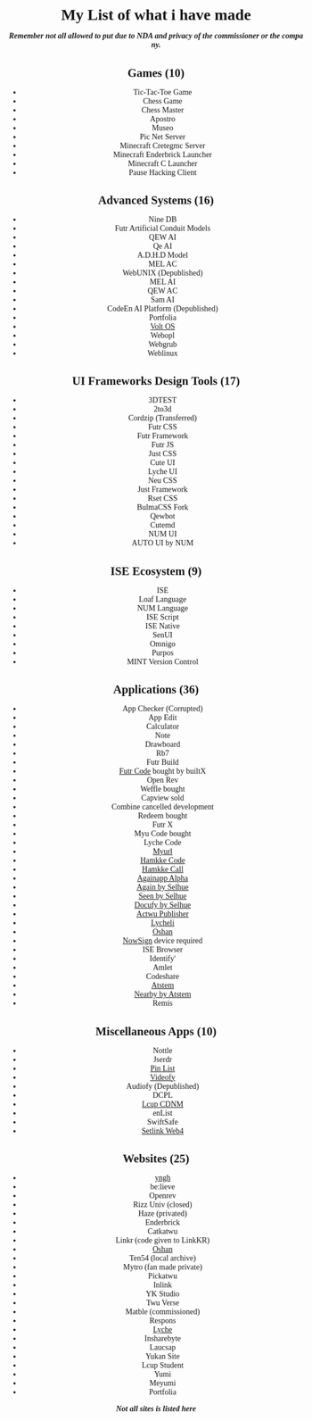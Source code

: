 <meta charset="UTF-8">
<meta http-equiv="X-UA-Compatible" content="IE=edge">
<meta name="viewport" content="width=device-width, initial-scale=1.0, maximum-scale=1, user-scalable=no">
<link rel="preload" as='https://cdn.jsdelivr.net/gh/iselang/iselang.github.io@main/num.min.js'/>
<script src="https://cdn.jsdelivr.net/gh/iselang/iselang.github.io@main/num.min.js"></script>
<style> body{margin:auto;padding:0.4em !important;} *:not(last-child){margin-bottom:var(--mar);} * {border: unset;outline: unset; word-break: break-all;}
body{margin:auto;background:var(--b);color:var(--f);font-family:var(--font);display:flex;flex-direction:column;padding:5px;box-sizing:border-box;width:100vw;max-width:540px;text-align:center;justify-content:center;place-content:center;align-content:center;min-height:100svh;} </style>
<script>
app('Actwu-List'); fav(3);
</script>

# My List of what i have made

***Remember not all allowed to put due to NDA and privacy of the commissioner or the company.***

## Games (10)
- Tic-Tac-Toe Game
- Chess Game
- Chess Master
- Apostro
- Museo
- Pic Net Server
- Minecraft Cretegmc Server
- Minecraft Enderbrick Launcher
- Minecraft C Launcher
- Pause Hacking Client

## Advanced Systems (16)
- Nine DB
- Futr Artificial Conduit Models
- QEW AI
- Qe AI
- A.D.H.D Model
- MEL AC
- WebUNIX (Depublished)
- MEL AI
- QEW AC
- Sam AI
- CodeEn AI Platform (Depublished)
- Portfolia
- [Volt OS](https://voltos.web.app/)
- Webopl
- Webgrub
- Weblinux

## UI Frameworks Design Tools (17)
- 3DTEST
- 2to3d
- Cordzip (Transferred)
- Futr CSS
- Futr Framework
- Futr JS
- Just CSS
- Cute UI
- Lyche UI
- Neu CSS
- Just Framework
- Rset CSS
- BulmaCSS Fork
- Qewbot
- Cutemd
- NUM UI
- AUTO UI by NUM

## ISE Ecosystem (9)
- ISE
- Loaf Language
- NUM Language
- ISE Script
- ISE Native
- SenUI
- Omnigo
- Purpos
- MINT Version Control

## Applications (36)
- App Checker (Corrupted)
- App Edit
- Calculator
- Note
- Drawboard
- Rb7
- Futr Build
- [Futr Code](https://actwu.github.io/code) bought by builtX
- Open Rev
- Weffle bought
- Capview sold
- Combine cancelled development
- Redeem bought
- Futr X
- Myu Code bought
- Lyche Code
- [Myurl](https://myurl.github.io/)
- [Hamkke Code](https://hamkke.web.app/)
- [Hamkke Call](https://hamkke.web.app/call/)
- [Againapp Alpha](https://again.github.io/)
- [Again by Selhue](https://selhue.com/again)
- [Seen by Selhue](https://selhue.com/seen)
- [Docufy by Selhue](https://selhue.com/doc)
- [Actwu Publisher](https://actwu.github.io/page)
- [Lycheli](https://lyche.li/)
- [Oshan](https://oshan.top/)
- [NowSign](https://nowsign.web.app/) device required
- ISE Browser
- Identify'
- Amlet
- Codeshare
- [Atstem](https://atstem.web.app/)
- [Nearby by Atstem](https://atstem.web.app/nearby)
- Remis

## Miscellaneous Apps (10)
- Nottle
- Jserdr
- [Pin List](https://pinlist.vercel.app/)
- [Videofy](https://videofy.web.app/)
- Audiofy (Depublished)
- DCPL
- [Lcup CDNM](https://lcup.web.app/cdnm)
- enList
- SwiftSafe
- [Setlink Web4](https://setlink.web.app/)

## Websites (25)
- [yngh](https://lyche.li/yngh)
- be:lieve
- Openrev
- Rizz Univ (closed)
- Haze (privated)
- Enderbrick
- Catkatwu
- Linkr (code given to LinkKR)
- [Oshan](https://oshan.top/)
- Ten54 (local archive)
- Mytro (fan made private)
- Pickatwu
- Inlink
- YK Studio
- Twu Verse
- Matble (commissioned)
- Respons
- [Lyche](https://lyche.li/)
- Insharebyte
- Laucsap
- Yukan Site
- Lcup Student
- Yumi
- Meyumi
- Portfolia

***Not all sites is listed here***
